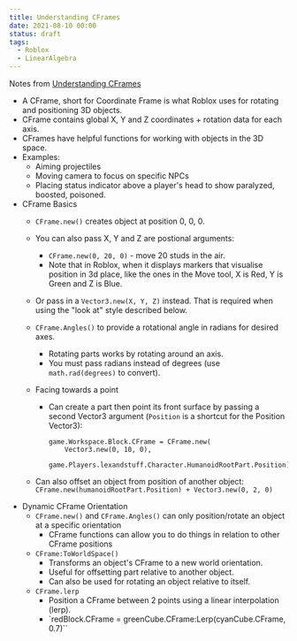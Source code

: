 ```yaml
---
title: Understanding CFrames
date: 2021-08-10 00:00
status: draft
tags:
  - Roblox
  - LinearAlgebra
---
```


Notes from [Understanding CFrames](https://developer.roblox.com/en-us/articles/Understanding-CFrame)

* A CFrame, short for Coordinate Frame is what Roblox uses for rotating and positioning 3D objects.
* CFrame contains global X, Y and Z coordinates + rotation data for each axis.
* CFrames have helpful functions for working with objects in the 3D space.
* Examples:
    * Aiming projectiles
    * Moving camera to focus on specific NPCs
    * Placing status indicator above a player's head to show paralyzed, boosted, poisoned.
* CFrame Basics
    * `CFrame.new()` creates object at position 0, 0, 0.
    * You can also pass X, Y and Z are postional arguments:
        * `CFrame.new(0, 20, 0)` - move 20 studs in the air.
        * Note that in Roblox, when it displays markers that visualise position in 3d place, like the ones in the Move tool, X is Red, Y is Green and Z is Blue.
    * Or pass in a `Vector3.new(X, Y, Z)` instead. That is required when using the "look at" style described below.
    * `CFrame.Angles()` to provide a rotational angle in radians for desired axes.
        * Rotating parts works by rotating around an axis.
        * You must pass radians instead of degrees (use `math.rad(degrees)` to convert).
    * Facing towards a point
        * Can create a part then point its front surface by passing a second Vector3 argument (`Position` is a shortcut for the Position Vector3):

            ```
            game.Workspace.Block.CFrame = CFrame.new(
                Vector3.new(0, 10, 0),
                game.Players.lexandstuff.Character.HumanoidRootPart.Position)
            ```

    * Can also offset an object from position of another object:
        `CFrame.new(humanoidRootPart.Position) + Vector3.new(0, 2, 0)`
* Dynamic CFrame Orientation
    * `CFrame.new()` and `CFrame.Angles()` can only position/rotate an object at a specific orientation
        * CFrame functions can allow you to do things in relation to other CFrame positions
    * `CFrame:ToWorldSpace()`
        * Transforms an object's CFrame to a new world orientation.
        * Useful for offsetting part relative to another object.
        * Can also be used for rotating an object relative to itself.
    * `CFrame.lerp`
        * Position a CFrame between 2 points using a linear interpolation (lerp).
        * `redBlock.CFrame = greenCube.CFrame:Lerp(cyanCube.CFrame, 0.7)``
